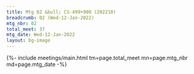 ```yaml
---
title: Mtg 02 &bull; CS-499+900 (202210)
breadcrumb: 02 (Wed-12-Jan-2022)
mtg_nbr: 02
total_meet: 37
mtg_date: Wed-12-Jan-2022
layout: bg-image
---
```


{%- include meetings/main.html
    tm=page.total_meet
    mn=page.mtg_nbr
    md=page.mtg_date
-%}
